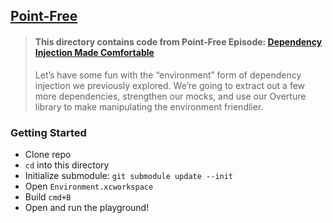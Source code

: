 ## [Point-Free](https://www.pointfree.co)

> #### This directory contains code from Point-Free Episode: [Dependency Injection Made Comfortable](https://www.pointfree.co/episodes/ep18-dependency-injection-made-comfortable)
>
> Let’s have some fun with the “environment” form of dependency injection we previously explored. We’re going to extract out a few more dependencies, strengthen our mocks, and use our Overture library to make manipulating the environment friendlier.

### Getting Started

* Clone repo
* `cd` into this directory
* Initialize submodule: `git submodule update --init`
* Open `Environment.xcworkspace`
* Build `cmd+B`
* Open and run the playground!
